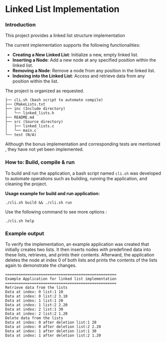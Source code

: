 # Linked List Implementation

### Introduction

This project provides a linked list structure implementation

 The current implementation supports the following functionalities:

- **Creating a New Linked List**: Initialize a new, empty linked list.
- **Inserting a Node**: Add a new node at any specified position within the linked list.
- **Removing a Node**: Remove a node from any position in the linked list.
- **Indexing into the Linked List**: Access and retrieve data from any position within the list.

The project is organized as requested.

```
├── cli.sh (bash script to automate compile)
├── CMakeLists.txt
├── inc (Include directory)
│   └── linked_lists.h
├── README.md
├── src (Source directory)
│   ├── linked_lists.c
│   └── main.c
└── test (N/A)
```

Although  the bonus implementation and corresponding tests are mentioned , they have not yet been implemented.

### How to: Build, compile & run

To build and run the application, a bash script named `cli.sh` was developed to automate operations such as building, running the application, and cleaning the project.

**Usage example for build and run application:**

```
./cli.sh build && ./cli.sh run
```

Use the following command to see more options :

```
./cli.sh help
```

### Example output 

To verify the implementation, an example application was created that initially creates two lists. It then inserts nodes with predefined data into these lists, retrieves, and prints their contents. Afterward, the application deletes the node at index 0 of both lists and prints the contents of the lists again to demonstrate the changes.

```
================================================== 
Example Application for linked list implementation 
================================================== 
Retrieve data from the lists
Data at index: 0 list:1 10
Data at index: 0 list:2 3.10
Data at index: 1 list:1 20
Data at index: 1 list:2 2.20
Data at index: 2 list:1 30
Data at index: 2 list:2 1.20
Delete data from the lists
Data at index: 0 after deletion list:1 20
Data at index: 0 after deletion list:2 2.20
Data at index: 1 after deletion list:1 30
Data at index: 1 after deletion list:2 1.20
```

